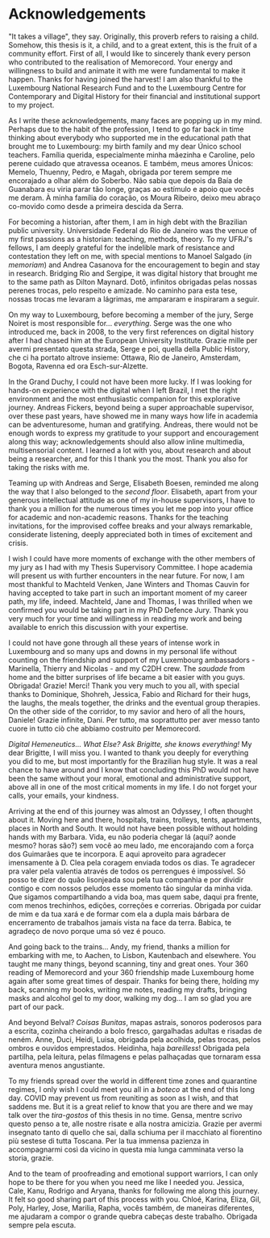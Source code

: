 # Acknowledgements

"It takes a village", they say. Originally, this proverb refers to raising a child. Somehow, this thesis is it, a child, and to a great extent, this is the fruit of a community effort. First of all, I would like to sincerely thank every person who contributed to the realisation of Memorecord. Your energy and willingness to build and animate it with me were fundamental to make it happen. Thanks for having joined the harvest! I am also thankful to the Luxembourg National Research Fund and to the Luxembourg Centre for Contemporary and Digital History for their financial and institutional support to my project. 

As I write these acknowledgements, many faces are popping up in my mind. Perhaps due to the habit of the profession, I tend to go far back in time thinking about everybody who supported me in the educational path that brought me to Luxembourg: my birth family and my dear Único school teachers. Família querida, especialmente minha mãezinha e Caroline, pelo perene cuidado que atravessa oceanos. E também, meus amores Únicos: Memelo, Thuenny, Pedro, e Magah, obrigada por terem sempre me encorajado a olhar além do Soberbo. Não sabia que depois da Baía de Guanabara eu viria parar tão longe, graças ao estímulo e apoio que vocês me deram. À minha família do coração, os Moura Ribeiro, deixo meu abraço co-movido como desde a primeira descida da Serra. 

For becoming a historian, after them, I am in high debt with the Brazilian public university. Universidade Federal do Rio de Janeiro was the venue of my first passions as a historian: teaching, methods, theory. To my UFRJ's fellows, I am deeply grateful for the indelible mark of resistance and contestation they left on me, with special mentions to Manoel Salgado (*in* *memoriam*) and Andrea Casanova for the encouragement to begin and stay in research. Bridging Rio and Sergipe, it was digital history that brought me to the same path as Dilton Maynard. Dotô, infinitos obrigadas pelas nossas perenes trocas, pelo respeito e amizade. No caminho para esta tese, nossas trocas me levaram a lágrimas, me ampararam e inspiraram a seguir.

On my way to Luxembourg, before becoming a member of the jury, Serge Noiret is most responsible for... *everything*. Serge was the one who introduced me, back in 2008, to the very first references on digital history after I had chased him at the European University Institute. Grazie mille per avermi presentato questa strada, Serge e poi, quella della Public History, che ci ha portato altrove insieme: Ottawa, Rio de Janeiro, Amsterdam, Bogota, Ravenna ed ora Esch-sur-Alzette.

In the Grand Duchy, I could not have been more lucky. If I was looking for hands-on experience with the digital when I left Brazil, I met the right environment and the most enthusiastic companion for this explorative journey. Andreas Fickers, beyond being a super approachable supervisor, over these past years, have showed me in many ways how life in academia can be adventuresome, human and gratifying. Andreas, there would not be enough words to express my gratitude to your support and encouragement along this way; acknowledgements should also allow inline multimedia, multisensorial content. I learned a lot with you, about research and about being a researcher, and for this I thank you the most. Thank you also for taking the risks with me. 

Teaming up with Andreas and Serge, Elisabeth Boesen, reminded me along the way that I also belonged to the *second floor*. Elisabeth, apart from your generous intellectual attitude as one of my in-house supervisors, I have to thank you a million for the numerous times you let me pop into your office for academic and non-academic reasons. Thanks for the teaching invitations, for the improvised coffee breaks and your always remarkable, considerate listening, deeply appreciated both in times of excitement and crisis. 

I wish I could have more moments of exchange with the other members of my jury as I had with my Thesis Supervisory Committee. I hope academia will present us with further encounters in the near future. For now, I am most thankful to Machteld Venken, Jane Winters and Thomas Cauvin for having accepted to take part in such an important moment of my career path, my life, indeed. Machteld, Jane and Thomas, I was thrilled when we confirmed you would be taking part in my PhD Defence Jury. Thank you very much for your time and willingness in reading my work and being available to enrich this discussion with your expertise. 

I could not have gone through all these years of intense work in Luxembourg and so many ups and downs in my personal life without counting on the friendship and support of my Luxembourg ambassadors - Marinella, Thierry and Nicolas - and my C2DH crew. The *saudade* from home and the bitter surprises of life became a bit easier with you guys. Obrigada! Grazie! Merci! Thank you very much to you all, with special thanks to Dominique, Shohreh, Jessica, Fabio and Richard for their hugs, the laughs, the meals together, the drinks and the eventual group therapies. On the other side of the corridor, to my savior and hero of all the hours, Daniele! Grazie infinite, Dani. Per tutto, ma soprattutto per aver messo tanto cuore in tutto ciò che abbiamo costruito per Memorecord. 

*Digital Hemeneutics... What Else? Ask Brigitte, she knows everything!* My dear Brigitte, I will miss you. I wanted to thank you deeply for everything you did to me, but most importantly for the Brazilian hug style. It was a real chance to have around and I know that concluding this PhD would not have been the same without your moral, emotional and administrative support, above all in one of the most critical moments in my life. I do not forget your calls, your emails, your kindness. 

Arriving at the end of this journey was almost an Odyssey, I often thought about it. Moving here and there, hospitals, trains, trolleys, tents, apartments, places in North and South. It would not have been possible without holding hands with my Barbara. Vida, eu não poderia chegar lá (aqui? aonde mesmo? horas são?) sem você ao meu lado, me encorajando com a força dos Guimarães que te incorpora. E aqui aproveito para agradecer imensamente à D. Clea pela coragem enviada todos os dias. Te agradecer pra valer pela valentia através de todos os perrengues é impossível. Só posso te dizer do quão lisonjeada sou pela tua companhia e por dividir contigo e com nossos peludos esse momento tão singular da minha vida. Que sigamos compartilhando a vida boa, mas quem sabe, daqui pra frente, com menos trechinhos, edições, correções e correrias. Obrigada por cuidar de mim e da tua xará e de formar com ela a dupla mais bárbara de encerramento de trabalhos jamais vista na face da terra. Babica, te agradeço de novo porque uma só vez é pouco. 

And going back to the trains... Andy, my friend, thanks a million for embarking with me, to Aachen, to Lisbon, Kautenbach and elsewhere. You taught me many things, beyond scanning, tiny and great ones. Your 360 reading of Memorecord and your 360 friendship made Luxembourg home again after some great times of despair. Thanks for being there, holding my back, scanning my books, writing me notes, reading my drafts, bringing masks and alcohol gel to my door, walking my dog... I am so glad you are part of our pack. 

And beyond Belval? *Coisas Bunitas*, mapas astrais, sonoros poderosos para a escrita, cozinha cheirando a bolo fresco, gargalhadas adultas e risadas de neném. Anne, Duci, Heidi, Luisa, obrigada pela acolhida, pelas trocas, pelos ombros e ouvidos emprestados. Heidinha, haja *bareilless*! Obrigada pela partilha, pela leitura, pelas filmagens e pelas palhaçadas que tornaram essa aventura menos angustiante. 

To my friends spread over the world in different time zones and quarantine regimes, I only wish I could meet you all in a *boteco* at the end of this long day. COVID may prevent us from reuniting as soon as I wish, and that saddens me. But it is a great relief to know that you are there and we may talk over the *tira-gostos* of this thesis in no time. Gensa, mentre scrivo questo penso a te, alle nostre risate e alla nostra amicizia. Grazie per avermi insegnato tanto di quello che sai, dalla schiuma per il macchiato al fiorentino più sestese di tutta Toscana. Per la tua immensa pazienza in accompagnarmi così da vicino in questa mia lunga camminata verso la storia, grazie.

And to the team of proofreading and emotional support warriors, I can only hope to be there for you when you need me like I needed you. Jessica, Cale, Kanu, Rodrigo and Aryana, thanks for following me along this journey. It felt so good sharing part of this process with you. Chloé, Karina, Eliza, Gil, Poly, Harley, Jose, Marilia, Rapha, vocês também, de maneiras diferentes, me ajudaram a compor o grande quebra cabeças deste trabalho. Obrigada sempre pela escuta.

